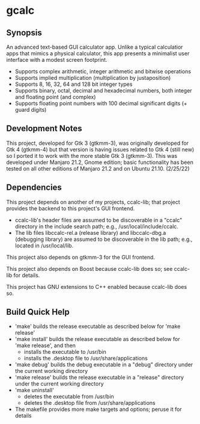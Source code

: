 # gcalc
## Synopsis
An advanced text-based GUI calculator app. Unlike a typical calculatior apps
that mimics a physical calculator, this app presents a minimalist user
interface with a modest screen footprint.
- Supports complex arithmetic, integer arithmetic and bitwise operations
- Supports implied multiplication (multiplication by justaposition)
- Supports 8, 16, 32, 64 and 128 bit integer types
- Supports binary, octal, decimal and hexadecimal numbers, both integer and
floating point (and complex)
- Supports floating point numbers with 100 decimal significant digits (+ guard
digits)
## Development Notes
This project, developed for Gtk 3 (gtkmm-3), was originally developed for
Gtk 4 (gtkmm-4) but that version is having issues related to Gtk 4 (still new)
so I ported it to work with the more stable Gtk 3 (gtkmm-3). This was developed
under Manjaro 21.2, Gnome edition; basic functionality has been tested on all
other editions of Manjaro 21.2 and on Ubuntu 21.10. (2/25/22)
## Dependencies
This project depends on another of my projects, ccalc-lib; that project provides
the backend to this project's GUI frontend.
- ccalc-lib's header files are assumed to be discoverable in a "ccalc" directory
in the include search path; e.g., /usr/local/include/ccalc.
- The lib files libccalc-rel.a (release library) and libccalc-dbg.a (debugging
library) are assumed to be discoverable in the lib path; e.g., located in
/usr/local/lib.

This project also depends on gtkmm-3 for the GUI frontend.

This project also depends on Boost because ccalc-lib does so; see ccalc-lib for
details.

This project has GNU extensions to C++ enabled because ccalc-lib does so.
## Build Quick Help
- 'make' builds the release executable as described below for 'make release'
- 'make install' builds the release executable as described below for
'make release', and then
    - installs the executable to /usr/bin
    - installs the .desktop file to /usr/share/applications
- 'make debug' builds the debug executable in a "debug" directory under the
current working directory
- 'make release' builds the release executable in a "release" directory under
the current working directory
- 'make uninstall'
    - deletes the executable from /usr/bin
    - deletes the .desktop file from /usr/share/applications
- The makefile provides more make targets and options; peruse it for details